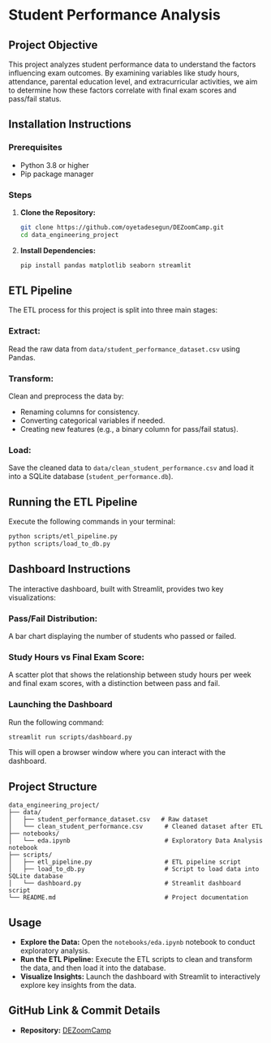 # Student Performance Analysis

## Project Objective
This project analyzes student performance data to understand the factors influencing exam outcomes. By examining variables like study hours, attendance, parental education level, and extracurricular activities, we aim to determine how these factors correlate with final exam scores and pass/fail status.

## Installation Instructions

### Prerequisites
- Python 3.8 or higher
- Pip package manager

### Steps
1. **Clone the Repository:**
   ```bash
   git clone https://github.com/oyetadesegun/DEZoomCamp.git
   cd data_engineering_project
   ```
2. **Install Dependencies:**
   ```bash
   pip install pandas matplotlib seaborn streamlit
   ```

## ETL Pipeline
The ETL process for this project is split into three main stages:

### Extract:
Read the raw data from `data/student_performance_dataset.csv` using Pandas.

### Transform:
Clean and preprocess the data by:
- Renaming columns for consistency.
- Converting categorical variables if needed.
- Creating new features (e.g., a binary column for pass/fail status).

### Load:
Save the cleaned data to `data/clean_student_performance.csv` and load it into a SQLite database (`student_performance.db`).

## Running the ETL Pipeline
Execute the following commands in your terminal:
```bash
python scripts/etl_pipeline.py
python scripts/load_to_db.py
```

## Dashboard Instructions
The interactive dashboard, built with Streamlit, provides two key visualizations:

### Pass/Fail Distribution:
A bar chart displaying the number of students who passed or failed.

### Study Hours vs Final Exam Score:
A scatter plot that shows the relationship between study hours per week and final exam scores, with a distinction between pass and fail.

### Launching the Dashboard
Run the following command:
```bash
streamlit run scripts/dashboard.py
```
This will open a browser window where you can interact with the dashboard.

## Project Structure
```
data_engineering_project/
├── data/
│   ├── student_performance_dataset.csv   # Raw dataset
│   └── clean_student_performance.csv      # Cleaned dataset after ETL
├── notebooks/
│   └── eda.ipynb                          # Exploratory Data Analysis notebook
├── scripts/
│   ├── etl_pipeline.py                    # ETL pipeline script
│   ├── load_to_db.py                      # Script to load data into SQLite database
│   └── dashboard.py                       # Streamlit dashboard script
└── README.md                              # Project documentation
```

## Usage
- **Explore the Data:**
  Open the `notebooks/eda.ipynb` notebook to conduct exploratory analysis.
- **Run the ETL Pipeline:**
  Execute the ETL scripts to clean and transform the data, and then load it into the database.
- **Visualize Insights:**
  Launch the dashboard with Streamlit to interactively explore key insights from the data.

## GitHub Link & Commit Details
- **Repository:** [DEZoomCamp](https://github.com/oyetadesegun/DEZoomCamp)


